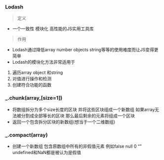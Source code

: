 ### Lodash
> 定义
- 一个一致性 模块化 高性能的JS实用工具库
> 作用
- Lodash通过降低array number objects string等等的使用难度而让JS变得更简单 
- Lodash的模块化方法非常适用于
1. 遍历array object 和string
2. 对值进行操作和检测
3. 创建符合功能的函数
### _.chunk(array,[size=1])
- 将数组拆分为多个size长度的区块 并将这些区块组成一个新数组 如果array无法被分割成全部等长的区块 那么最后剩余的元素将组成一个区块
- 返回一个包含拆分区块的新数组(想当于一个二维数组)
### _.compact(array)
- 创建一个新数组 包含原数组中所有的非假值元素 例如false null 0 “” undefined和NaN都是被认为是假值